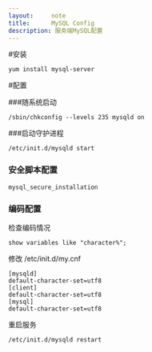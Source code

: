 ```yaml
---
layout:     note
title:      MySQL Config
description: 服务端MySQL配置
---
```



#安装

    yum install mysql-server

#配置

###随系统启动

    /sbin/chkconfig --levels 235 mysqld on

###启动守护进程

    /etc/init.d/mysqld start

### 安全脚本配置

    mysql_secure_installation


### 编码配置

检查编码情况 

    show variables like "character%";

修改 /etc/init.d/my.cnf

    [mysqld]
    default-character-set=utf8
    [client]
    default-character-set=utf8
    [mysql]
    default-character-set=utf8

重启服务
    
    /etc/init.d/mysqld restart



